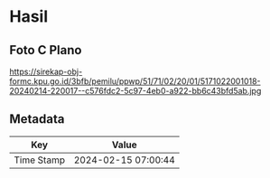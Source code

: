 # Hasil

## Foto C Plano

https://sirekap-obj-formc.kpu.go.id/3bfb/pemilu/ppwp/51/71/02/20/01/5171022001018-20240214-220017--c576fdc2-5c97-4eb0-a922-bb6c43bfd5ab.jpg


## Metadata

| Key        | Value               |
| ---------- | ------------------- |
| Time Stamp | 2024-02-15 07:00:44 |



